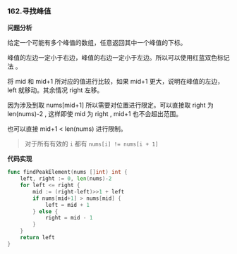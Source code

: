 ### 162.寻找峰值

**问题分析**

给定一个可能有多个峰值的数组，任意返回其中一个峰值的下标。

峰值的左边一定小于右边，峰值的右边一定小于左边。所以可以使用红蓝双色标记法 。

将 mid 和 mid+1 所对应的值进行比较，如果 mid+1 更大，说明在峰值的左边，left 就移动。其余情况 right 左移。

因为涉及到取 nums[mid+1] 所以需要对位置进行限定。可以直接取 right 为 len(nums)-2 , 这样即使 mid 为 right , mid+1 也不会超出范围。

也可以直接 mid+1 < len(nums) 进行限制。

> 对于所有有效的 `i` 都有 `nums[i] != nums[i + 1]`

**代码实现**

```go
func findPeakElement(nums []int) int {
	left, right := 0, len(nums)-2
	for left <= right {
		mid := (right-left)>>1 + left
		if nums[mid+1] > nums[mid] {
			left = mid + 1
		} else {
			right = mid - 1
		}
	}
	return left
}
```

